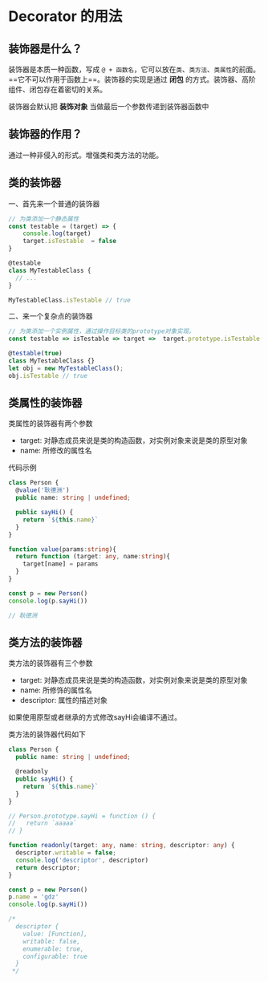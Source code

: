 # Decorator 的用法

## 装饰器是什么？

装饰器是本质一种函数，写成 `@ + 函数名`，它可以放在`类`、``类方法``、`类属性`的前面。==它不可以作用于函数上==。装饰器的实现是通过 **闭包** 的方式。装饰器、高阶组件、闭包存在着密切的关系。

装饰器会默认把 **装饰对象** 当做最后一个参数传递到装饰器函数中

## 装饰器的作用？

通过一种非侵入的形式。增强类和类方法的功能。

## 类的装饰器

一、首先来一个普通的装饰器

```javascript
// 为类添加一个静态属性
const testable = (target) => {
    console.log(target)
    target.isTestable  = false
}

@testable
class MyTestableClass {
  // ...
}

MyTestableClass.isTestable // true
```



二、来一个复杂点的装饰器

```javascript
// 为类添加一个实例属性，通过操作目标类的prototype对象实现。
const testable => isTestable => target =>  target.prototype.isTestable = isTestable

@testable(true)
class MyTestableClass {}
let obj = new MyTestableClass();
obj.isTestable // true

```

## 类属性的装饰器

类属性的装饰器有两个参数

* target: 对静态成员来说是类的构造函数，对实例对象来说是类的原型对象
* name: 所修改的属性名

代码示例

```typescript
class Person {
  @value('耿德洲')
  public name: string | undefined;

  public sayHi() {
    return `${this.name}`
  }
}

function value(params:string){
  return function (target: any, name:string){
    target[name] = params
  }
}

const p = new Person()
console.log(p.sayHi())

// 耿德洲
```





## 类方法的装饰器

类方法的装饰器有三个参数

* target: 对静态成员来说是类的构造函数，对实例对象来说是类的原型对象
* name: 所修饰的属性名
* descriptor: 属性的描述对象

如果使用原型或者继承的方式修改sayHi会编译不通过。

类方法的装饰器代码如下

```typescript
class Person {
  public name: string | undefined;

  @readonly
  public sayHi() {
    return `${this.name}`
  }
}

// Person.prototype.sayHi = function () {
//   return `aaaaa`
// }

function readonly(target: any, name: string, descriptor: any) {
  descriptor.writable = false;
  console.log('descriptor', descriptor)
  return descriptor;
}

const p = new Person()
p.name = 'gdz'
console.log(p.sayHi())

/* 
  descriptor {
    value: [Function],
    writable: false,
    enumerable: true,
    configurable: true
  } 
 */
```

